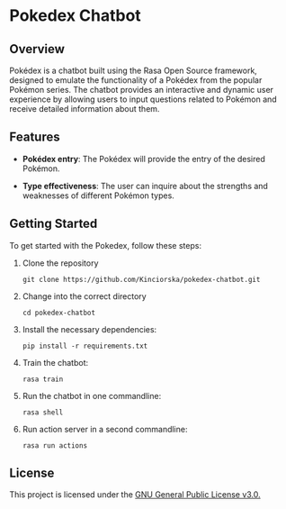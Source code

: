 # Pokedex Chatbot

## Overview

Pokédex is a chatbot built using the Rasa Open Source framework, designed to emulate the functionality of a Pokédex from the popular Pokémon series. The chatbot provides an interactive and dynamic user experience by allowing users to input questions related to Pokémon and receive detailed information about them.

## Features

 - **Pokédex entry**: The Pokédex will provide the entry of the desired Pokémon.

 - **Type effectiveness**: The user can inquire about the strengths and weaknesses of different Pokémon types.

## Getting Started

To get started with the Pokedex, follow these steps:

1. Clone the repository
    ```
   git clone https://github.com/Kinciorska/pokedex-chatbot.git
   
2. Change into the correct directory
   ```
   cd pokedex-chatbot
   ```

3. Install the necessary dependencies:
    ``` 
   pip install -r requirements.txt
    ```
4. Train the chatbot: 
    ```
   rasa train
   ``` 
5. Run the chatbot in one commandline:
   ```
   rasa shell
   ```
6. Run action server in a second commandline:
   ```
   rasa run actions
   ```

## License

This project is licensed under the [GNU General Public License v3.0.](LICENSE)
